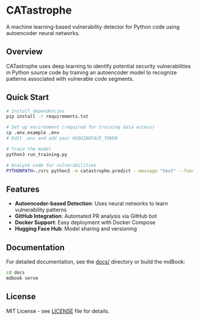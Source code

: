 # CATastrophe

A machine learning-based vulnerability detector for Python code using autoencoder neural networks.

## Overview

CATastrophe uses deep learning to identify potential security vulnerabilities in Python source code by training an autoencoder model to recognize patterns associated with vulnerable code segments.

## Quick Start

```bash
# Install dependencies
pip install -r requirements.txt

# Set up environment (required for training data access)
cp .env.example .env
# Edit .env and add your HUGGINGFACE_TOKEN

# Train the model
python3 run_training.py

# Analyze code for vulnerabilities
PYTHONPATH=./src python3 -m catastrophe.predict --message "test" --func "def test(): pass"
```

## Features

- **Autoencoder-based Detection**: Uses neural networks to learn vulnerability patterns
- **GitHub Integration**: Automated PR analysis via GitHub bot
- **Docker Support**: Easy deployment with Docker Compose
- **Hugging Face Hub**: Model sharing and versioning

## Documentation

For detailed documentation, see the [docs/](docs/) directory or build the mdBook:

```bash
cd docs
mdbook serve
```

## License

MIT License - see [LICENSE](LICENSE) file for details.

